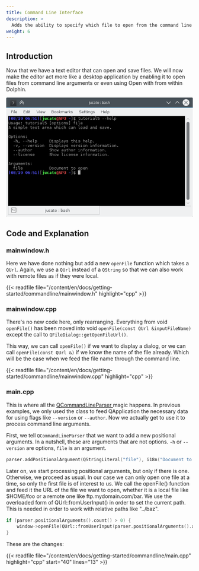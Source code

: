 ```yaml
---
title: Command Line Interface
description: >
  Adds the ability to specify which file to open from the command line to our text editor.
weight: 6
---
```


## Introduction

Now that we have a text editor that can open and save files. We will now make the editor act more like a desktop application by enabling it to open files from command line arguments or even using Open with from within Dolphin.

![](result.png)

## Code and Explanation

### mainwindow.h

Here we have done nothing but add a new `openFile` function which takes a `QUrl`. Again, we use a `QUrl` instead of a `QString` so that we can also work with remote files as if they were local.

{{< readfile file="/content/en/docs/getting-started/commandline/mainwindow.h" highlight="cpp" >}}

### mainwindow.cpp

There's no new code here, only rearranging. Everything from void `openFile()` has been moved into void `openFile(const QUrl &inputFileName)` except the call to `QFileDialog::getOpenFileUrl()`.

This way, we can call `openFile()` if we want to display a dialog, or we can call `openFile(const QUrl &)` if we know the name of the file already. Which will be the case when we feed the file name through the command line.

{{< readfile file="/content/en/docs/getting-started/commandline/mainwindow.cpp" highlight="cpp" >}}

### main.cpp

This is where all the [QCommandLineParser ](https://doc.qt.io/qt-5/qcommandlineparser.html) magic happens. In previous examples, we only used the class to feed QApplication the necessary data for using flags like `--version` or `--author`. Now we actually get to use it to process command line arguments.

First, we tell `QCommandLineParser` that we want to add a new positional arguments. In a nutshell, these are arguments that are not options. `-h` or `--version` are options, `file` is an argument.

```c++
parser.addPositionalArgument(QStringLiteral("file"), i18n("Document to open"));
```

Later on, we start processing positional arguments, but only if there is one. Otherwise, we proceed as usual. In our case we can only open one file at a time, so only the first file is of interest to us. We call the openFile() function and feed it the URL of the file we want to open, whether it is a local file like $HOME/foo or a remote one like ftp.mydomain.com/bar. We use the overloaded form of QUrl::fromUserInput() in order to set the current path. This is needed in order to work with relative paths like "../baz".

```c++
if (parser.positionalArguments().count() > 0) {
    window->openFile(QUrl::fromUserInput(parser.positionalArguments().at(0), QDir::currentPath()));
}
```

These are the changes:

{{< readfile file="/content/en/docs/getting-started/commandline/main.cpp" highlight="cpp" start="40" lines="13" >}}
